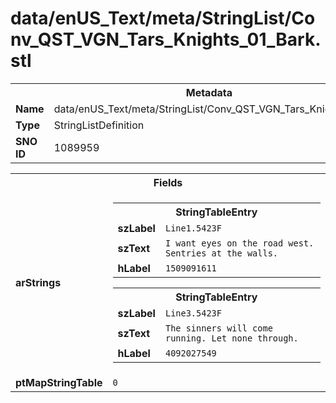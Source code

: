 <h1>data/enUS_Text/meta/StringList/Conv_QST_VGN_Tars_Knights_01_Bark.stl</h1><table><tr><th colspan="100%">Metadata</th></tr><tr><td><b>Name</b></td><td>data/enUS_Text/meta/StringList/Conv_QST_VGN_Tars_Knights_01_Bark.stl</td></tr><tr><td><b>Type</b></td><td>StringListDefinition</td></tr><tr><td><b>SNO ID</b></td><td>1089959</td></tr></table>

<table><tr><th colspan="100%">Fields</th></tr><tr><td><b>arStrings</b></td><td><table><tr><th colspan="100%">StringTableEntry</th></tr><tr><td><b>szLabel</b></td><td><code>Line1.5423F</code></td></tr><tr><td><b>szText</b></td><td><code>I want eyes on the road west. Sentries at the walls.</code></td></tr><tr><td><b>hLabel</b></td><td><code>1509091611</code></td></tr></table>


<table><tr><th colspan="100%">StringTableEntry</th></tr><tr><td><b>szLabel</b></td><td><code>Line3.5423F</code></td></tr><tr><td><b>szText</b></td><td><code>The sinners will come running. Let none through.</code></td></tr><tr><td><b>hLabel</b></td><td><code>4092027549</code></td></tr></table>


</td></tr><tr><td><b>ptMapStringTable</b></td><td><code>0</code></td></tr></table>


